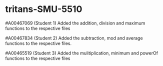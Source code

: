 # tritans-SMU-5510

#A00467069 (Student 1)
Added the addition, division and maximum functions to the respective files

#A00467834 (Student 2)
Added the subtraction, mod and average functions to the respective files.

#A00465519 (Student 3)
Added the mulitiplication, minimum and powerOf functions to the respective files
